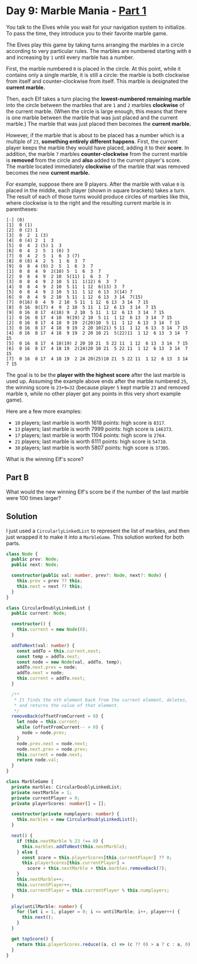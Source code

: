 # Day 9: Marble Mania - [Part 1](9.ts)
You talk to the Elves while you wait for your navigation system to initialize. To pass the time, they introduce you to their favorite marble game.

The Elves play this game by taking turns arranging the marbles in a circle according to very particular rules. The marbles are numbered starting with `0` and increasing by `1` until every marble has a number.

First, the marble numbered `0` is placed in the circle. At this point, while it contains only a single marble, it is still a circle: the marble is both clockwise from itself and counter-clockwise from itself. This marble is designated the **current marble.**

Then, each Elf takes a turn placing the **lowest-numbered remaining marble** into the circle between the marbles that are `1` and `2` marbles **clockwise** of the current marble. (When the circle is large enough, this means that there is one marble between the marble that was just placed and the current marble.) The marble that was just placed then becomes the **current marble.**

However, if the marble that is about to be placed has a number which is a multiple of `23`, **something entirely different happens**. First, the current player keeps the marble they would have placed, adding it to their **score**. In addition, the marble `7` marbles **counter-clockwise** from the current marble is **removed** from the circle and **also** added to the current player's score. The marble located immediately **clockwise** of the marble that was removed becomes the new **current marble.**

For example, suppose there are 9 players. After the marble with value `0` is placed in the middle, each player (shown in square brackets) takes a turn. The result of each of those turns would produce circles of marbles like this, where clockwise is to the right and the resulting current marble is in parentheses:

```
[-] (0)
[1]  0 (1)
[2]  0 (2) 1
[3]  0  2  1 (3)
[4]  0 (4) 2  1  3
[5]  0  4  2 (5) 1  3
[6]  0  4  2  5  1 (6) 3
[7]  0  4  2  5  1  6  3 (7)
[8]  0 (8) 4  2  5  1  6  3  7
[9]  0  8  4 (9) 2  5  1  6  3  7
[1]  0  8  4  9  2(10) 5  1  6  3  7
[2]  0  8  4  9  2 10  5(11) 1  6  3  7
[3]  0  8  4  9  2 10  5 11  1(12) 6  3  7
[4]  0  8  4  9  2 10  5 11  1 12  6(13) 3  7
[5]  0  8  4  9  2 10  5 11  1 12  6 13  3(14) 7
[6]  0  8  4  9  2 10  5 11  1 12  6 13  3 14  7(15)
[7]  0(16) 8  4  9  2 10  5 11  1 12  6 13  3 14  7 15
[8]  0 16  8(17) 4  9  2 10  5 11  1 12  6 13  3 14  7 15
[9]  0 16  8 17  4(18) 9  2 10  5 11  1 12  6 13  3 14  7 15
[1]  0 16  8 17  4 18  9(19) 2 10  5 11  1 12  6 13  3 14  7 15
[2]  0 16  8 17  4 18  9 19  2(20)10  5 11  1 12  6 13  3 14  7 15
[3]  0 16  8 17  4 18  9 19  2 20 10(21) 5 11  1 12  6 13  3 14  7 15
[4]  0 16  8 17  4 18  9 19  2 20 10 21  5(22)11  1 12  6 13  3 14  7 15
[5]  0 16  8 17  4 18(19) 2 20 10 21  5 22 11  1 12  6 13  3 14  7 15
[6]  0 16  8 17  4 18 19  2(24)20 10 21  5 22 11  1 12  6 13  3 14  7 15
[7]  0 16  8 17  4 18 19  2 24 20(25)10 21  5 22 11  1 12  6 13  3 14  7 15
```

The goal is to be the **player with the highest score** after the last marble is used up. Assuming the example above ends after the marble numbered `25`, the winning score is `23+9=32` (because player `5` kept marble `23` and removed marble `9`, while no other player got any points in this very short example game).

Here are a few more examples:

* `10` players; last marble is worth 1618 points: high score is `8317`.
* `13` players; last marble is worth 7999 points: high score is `146373`.
* `17` players; last marble is worth 1104 points: high score is `2764`.
* `21` players; last marble is worth 6111 points: high score is `54718`.
* `30` players; last marble is worth 5807 points: high score is `37305`.

What is the winning Elf's score?

## Part B
What would the new winning Elf's score be if the number of the last marble were 100 times larger?

## Solution
I just used a `CircularlyLinkedList` to represent the list of marbles, and then just wrapped it to make it into a `MarbleGame`. This solution worked for both parts.

```typescript
class Node {
  public prev: Node;
  public next: Node;

  constructor(public val: number, prev?: Node, next?: Node) {
    this.prev = prev ?? this;
    this.next = next ?? this;
  }
}

class CircularDoublyLinkedList {
  public current: Node;

  constructor() {
    this.current = new Node(0);
  }

  addToNext(val: number) {
    const addTo = this.current.next;
    const temp = addTo.next;
    const node = new Node(val, addTo, temp);
    addTo.next.prev = node;
    addTo.next = node;
    this.current = addTo.next;
  }

  /**
   * It finds the nth element back from the current element, deletes,
   * and returns the value of that element.
   */
  removeBack(offsetFromCurrent = 0) {
    let node = this.current;
    while (offsetFromCurrent-- > 0) {
      node = node.prev;
    }
    node.prev.next = node.next;
    node.next.prev = node.prev;
    this.current = node.next;
    return node.val;
  }
}

class MarbleGame {
  private marbles: CircularDoublyLinkedList;
  private nextMarble = 1;
  private currentPlayer = 0;
  private playerScores: number[] = [];

  constructor(private numplayers: number) {
    this.marbles = new CircularDoublyLinkedList();
  }

  next() {
    if (this.nextMarble % 23 !== 0) {
      this.marbles.addToNext(this.nextMarble);
    } else {
      const score = this.playerScores[this.currentPlayer] ?? 0;
      this.playerScores[this.currentPlayer] =
        score + this.nextMarble + this.marbles.removeBack(7);
    }
    this.nextMarble++;
    this.currentPlayer++;
    this.currentPlayer = this.currentPlayer % this.numplayers;
  }

  play(untilMarble: number) {
    for (let i = 1, player = 0; i <= untilMarble; i++, player++) {
      this.next();
    }
  }

  get topScore() {
    return this.playerScores.reduce((a, c) => (c ?? 0) > a ? c : a, 0);
  }
}
```
